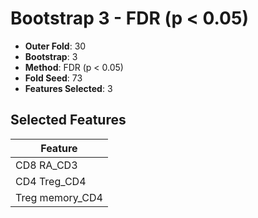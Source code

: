 # Bootstrap 3 - FDR (p < 0.05)

- **Outer Fold**: 30
- **Bootstrap**: 3
- **Method**: FDR (p < 0.05)
- **Fold Seed**: 73
- **Features Selected**: 3

## Selected Features

| Feature |
|---------|
| CD8 RA_CD3 |
| CD4 Treg_CD4 |
| Treg memory_CD4 |
